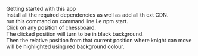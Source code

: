 Getting started with this app <br/>
Install all the required dependencies as well as add all th ext CDN.<br/>
run this command on command line i.e npm start.<br/>
Click on any position of chessboard.<br/>
The clicked position will turn to be in black background.<br/>
Then the relative position from that current position where knight can move will be highlighted using red background colour.
